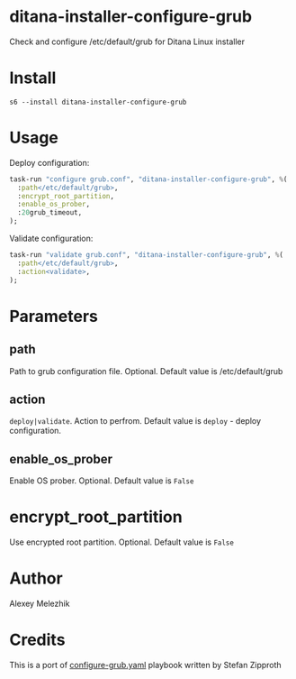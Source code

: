 # ditana-installer-configure-grub

Check and configure /etc/default/grub for Ditana Linux installer

# Install

    s6 --install ditana-installer-configure-grub

# Usage

Deploy configuration:

```raku
task-run "configure grub.conf", "ditana-installer-configure-grub", %(
  :path</etc/default/grub>,
  :encrypt_root_partition,
  :enable_os_prober,
  :20grub_timeout,
);
```

Validate configuration:

```raku
task-run "validate grub.conf", "ditana-installer-configure-grub", %(
  :path</etc/default/grub>,
  :action<validate>,
);
```

# Parameters

## path

Path to grub configuration file. Optional. Default value is /etc/default/grub

## action

`deploy|validate`. Action to perfrom. Default value is `deploy` - deploy configuration.

## enable_os_prober

Enable OS prober. Optional. Default value is `False`

# encrypt_root_partition

Use encrypted root partition. Optional. Default value is `False`


# Author

Alexey Melezhik

# Credits

This is a port of [configure-grub.yaml](https://github.com/acrion/ditana-installer/blob/main/airootfs/root/bind-mount/root/configure-grub.yaml) playbook written by Stefan Zipproth


